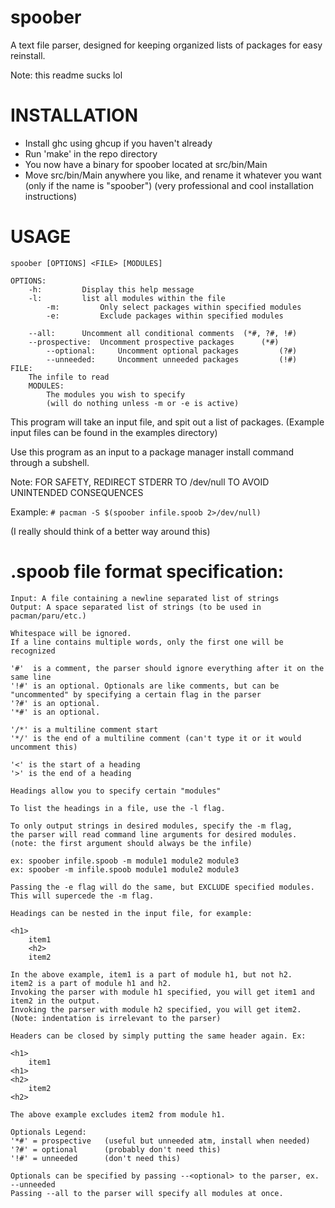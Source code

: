 # spoober
A text file parser, designed for keeping organized lists of packages for easy reinstall.

Note: this readme sucks lol

# INSTALLATION
- Install ghc using ghcup if you haven't already
- Run 'make' in the repo directory
- You now have a binary for spoober located at src/bin/Main
- Move src/bin/Main anywhere you like, and rename it whatever you want (only if the name is "spoober")
(very professional and cool installation instructions)

# USAGE
	spoober [OPTIONS] <FILE> [MODULES]

	OPTIONS: 
 		-h: 		Display this help message
   		-l: 		list all modules within the file
     		-m: 		Only select packages within specified modules
       		-e: 		Exclude packages within specified modules
	 
	 	--all: 		Uncomment all conditional comments 	(*#, ?#, !#)
   		--prospective: 	Uncomment prospective packages 		(*#)
     		--optional: 	Uncomment optional packages 		(?#)
       		--unneeded: 	Uncomment unneeded packages 		(!#)
	FILE:
  		The infile to read
    	MODULES:
     		The modules you wish to specify
       		(will do nothing unless -m or -e is active)

This program will take an input file, and spit out a list of packages.
(Example input files can be found in the examples directory)

Use this program as an input to a package manager install command through a subshell.

Note: FOR SAFETY, REDIRECT STDERR TO /dev/null TO AVOID UNINTENDED CONSEQUENCES

Example: 
	`# pacman -S $(spoober infile.spoob 2>/dev/null)`

(I really should think of a better way around this)

# .spoob file format specification:

	Input: A file containing a newline separated list of strings
	Output: A space separated list of strings (to be used in pacman/paru/etc.)
	
	Whitespace will be ignored.
	If a line contains multiple words, only the first one will be recognized
	
	'#'  is a comment, the parser should ignore everything after it on the same line
	'!#' is an optional. Optionals are like comments, but can be "uncommented" by specifying a certain flag in the parser
	'?#' is an optional.
	'*#' is an optional.
	
	'/*' is a multiline comment start
	'*/' is the end of a multiline comment (can't type it or it would uncomment this)
	
	'<' is the start of a heading
	'>' is the end of a heading
	
	Headings allow you to specify certain "modules"
	
	To list the headings in a file, use the -l flag.
	
	To only output strings in desired modules, specify the -m flag,
	the parser will read command line arguments for desired modules.
	(note: the first argument should always be the infile)
	
	ex: spoober infile.spoob -m module1 module2 module3
	ex: spoober -m infile.spoob module1 module2 module3
	
	Passing the -e flag will do the same, but EXCLUDE specified modules.
	This will supercede the -m flag.
	
	Headings can be nested in the input file, for example:
	
	<h1>
	    item1
	    <h2>
		item2
	
	In the above example, item1 is a part of module h1, but not h2.
	item2 is a part of module h1 and h2.
	Invoking the parser with module h1 specified, you will get item1 and item2 in the output.
	Invoking the parser with module h2 specified, you will get item2.
	(Note: indentation is irrelevant to the parser)
	
	Headers can be closed by simply putting the same header again. Ex:
	
	<h1>
	    item1
	<h1>
	<h2>
	    item2
	<h2>
	
	The above example excludes item2 from module h1.
	
	Optionals Legend:
	'*#' = prospective   (useful but unneeded atm, install when needed)
	'?#' = optional      (probably don't need this)
	'!#' = unneeded      (don't need this)
	
	Optionals can be specified by passing --<optional> to the parser, ex. --unneeded
	Passing --all to the parser will specify all modules at once.
